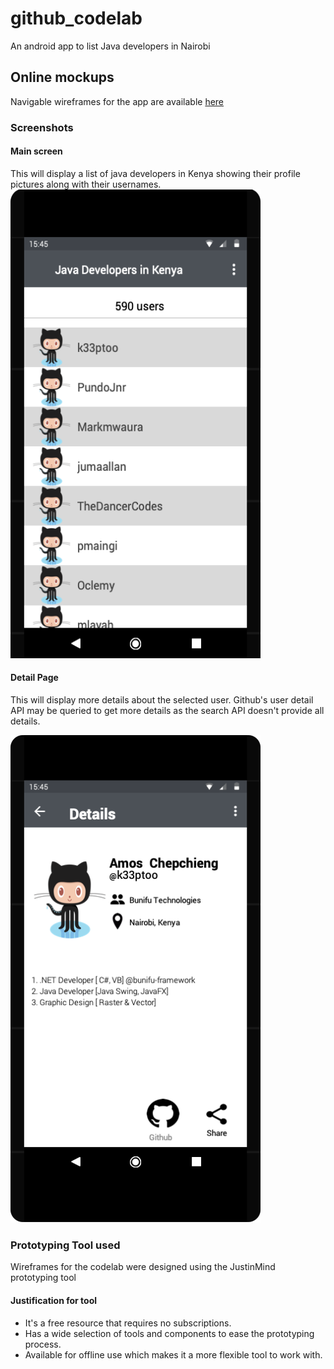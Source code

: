 # github_codelab
An android app to list Java developers in Nairobi

## Online mockups
Navigable wireframes for the app are available [here](https://www.justinmind.com/usernote/tests/39795439/39821490/39821492/index.html)

### Screenshots
#### Main screen
This will display a list of java developers in Kenya showing their profile pictures along with their usernames.
<img src="wireframes/Main_Page.png" alt="Profile" height="750px" width="400px"/>

#### Detail Page
This will display more details about the selected user. Github's user detail API may be queried to get more details as the search API doesn't provide all details.

<img src="wireframes/Profile.png" alt="Profile" height="780px" width="400px"/>


### Prototyping Tool used
Wireframes for the codelab were designed using the JustinMind prototyping tool

#### Justification for tool
- It's a free resource that requires no subscriptions.
- Has a wide selection of tools and components to ease the prototyping process.
- Available for offline use which makes it a more flexible tool to work with.
